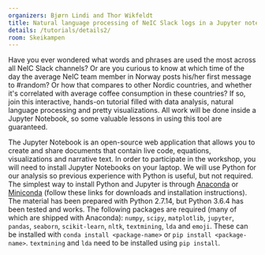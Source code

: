 ```yaml
---
organizers: Bjørn Lindi and Thor Wikfeldt
title: Natural language processing of NeIC Slack logs in a Jupyter notebook
details: /tutorials/details2/
room: Skeikampen
---
```



Have you ever wondered what words and phrases are used the most across all NeIC Slack channels? Or are you curious to know at which time of the day the average NeIC team member in Norway posts his/her first message to #random? Or how that compares to other Nordic countries, and whether it's correlated with average coffee consumption in these countries?
If so, join this interactive, hands-on tutorial filled with data analysis, natural language processing and pretty visualizations. All work 
will be done inside a Jupyter Notebook, so some valuable lessons in using this tool are guaranteed. 

The Jupyter Notebook is an open-source web application that allows you to create and share documents that contain live code, equations, visualizations and narrative text. In order to participate in the workshop, you will need to install Jupyter Notebooks on your laptop. 
We will use Python for our analysis so previous experience with Python is useful, but not required.
The simplest way to install Python and Jupyter is through [Anaconda](https://www.anaconda.com/download/) or [Miniconda](https://conda.io/miniconda.html) (follow these links for downloads and installation instructions). The material has been prepared with Python 2.7.14, but 
Python 3.6.4 has been tested and works.
The following packages are required (many of which are shipped with Anaconda): `numpy`, `scipy`, `matplotlib`, `jupyter`, `pandas`, `seaborn`, `scikit-learn`, `nltk`, `textmining`, `lda` and `emoji`. These can be installed with 
`conda install <package-name>` or `pip install <package-name>`. `textmining` and `lda` need to be installed using `pip install`.



